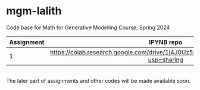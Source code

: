 # mgm-lalith
Code base for Math for Generative Modelling Course, Spring 2024

| Assignment | IPYNB repo|
|:---------- |:---------:|
|1           | https://colab.research.google.com/drive/1j4J0Uz5S8EyFhKNj_FjcHFlzroSkVUwx?usp=sharing|
\
The later part of assignments and other codes will be made available soon. 
